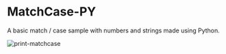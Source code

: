 # MatchCase-PY
A basic match / case sample with numbers and strings made using Python.<br>

![print-matchcase](https://github.com/Pixelikas/MatchCase-PY/assets/67108278/dbd820a1-0e3f-498b-ac74-0db80c164f7d)

